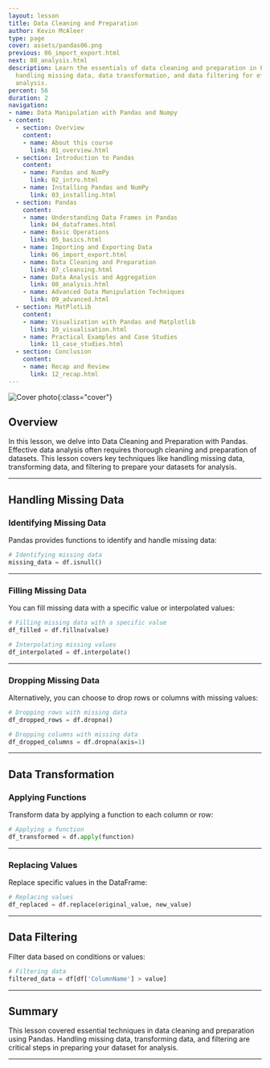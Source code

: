 ```yaml
---
layout: lesson
title: Data Cleaning and Preparation
author: Kevin McAleer
type: page
cover: assets/pandas06.png
previous: 06_import_export.html
next: 08_analysis.html
description: Learn the essentials of data cleaning and preparation in Pandas, including
  handling missing data, data transformation, and data filtering for effective data
  analysis.
percent: 56
duration: 2
navigation:
- name: Data Manipulation with Pandas and Numpy
- content:
  - section: Overview
    content:
    - name: About this course
      link: 01_overview.html
  - section: Introduction to Pandas
    content:
    - name: Pandas and NumPy
      link: 02_intro.html
    - name: Installing Pandas and NumPy
      link: 03_installing.html
  - section: Pandas
    content:
    - name: Understanding Data Frames in Pandas
      link: 04_dataframes.html
    - name: Basic Operations
      link: 05_basics.html
    - name: Importing and Exporting Data
      link: 06_import_export.html
    - name: Data Cleaning and Preparation
      link: 07_cleansing.html
    - name: Data Analysis and Aggregation
      link: 08_analysis.html
    - name: Advanced Data Manipulation Techniques
      link: 09_advanced.html
  - section: MatPlotLib
    content:
    - name: Visualization with Pandas and Matplotlib
      link: 10_visualisation.html
    - name: Practical Examples and Case Studies
      link: 11_case_studies.html
  - section: Conclusion
    content:
    - name: Recap and Review
      link: 12_recap.html
---
```



![Cover photo]({{page.cover}}){:class="cover"}

## Overview

In this lesson, we delve into Data Cleaning and Preparation with Pandas. Effective data analysis often requires thorough cleaning and preparation of datasets. This lesson covers key techniques like handling missing data, transforming data, and filtering to prepare your datasets for analysis.

---

## Handling Missing Data

### Identifying Missing Data

Pandas provides functions to identify and handle missing data:

```python
# Identifying missing data
missing_data = df.isnull()
```

---

### Filling Missing Data

You can fill missing data with a specific value or interpolated values:

```python
# Filling missing data with a specific value
df_filled = df.fillna(value)

# Interpolating missing values
df_interpolated = df.interpolate()
```

---

### Dropping Missing Data

Alternatively, you can choose to drop rows or columns with missing values:

```python
# Dropping rows with missing data
df_dropped_rows = df.dropna()

# Dropping columns with missing data
df_dropped_columns = df.dropna(axis=1)
```

---

## Data Transformation

### Applying Functions

Transform data by applying a function to each column or row:

```python
# Applying a function
df_transformed = df.apply(function)
```

---

### Replacing Values

Replace specific values in the DataFrame:

```python
# Replacing values
df_replaced = df.replace(original_value, new_value)
```

---

## Data Filtering

Filter data based on conditions or values:

```python
# Filtering data
filtered_data = df[df['ColumnName'] > value]
```

---

## Summary

This lesson covered essential techniques in data cleaning and preparation using Pandas. Handling missing data, transforming data, and filtering are critical steps in preparing your dataset for analysis.

---
